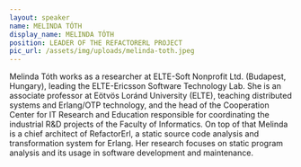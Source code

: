 ```yaml
---
layout: speaker
name: MELINDA TÓTH
display_name: MELINDA TÓTH
position: LEADER OF THE REFACTORERL PROJECT
pic_url: /assets/img/uploads/melinda-toth.jpeg
---
```

Melinda Tóth works as a researcher at ELTE-Soft Nonprofit Ltd. (Budapest, Hungary), leading the ELTE-Ericsson Software Technology Lab. She is an associate professor at Eötvös Loránd University (ELTE), teaching distributed systems and Erlang/OTP technology, and the head of the Cooperation Center for IT Research and Education responsible for coordinating the industrial R&D projects of the Faculty of Informatics. On top of that Melinda is a chief architect of RefactorErl, a static source code analysis and transformation system for Erlang. Her research focuses on static program analysis and its usage in software development and maintenance.